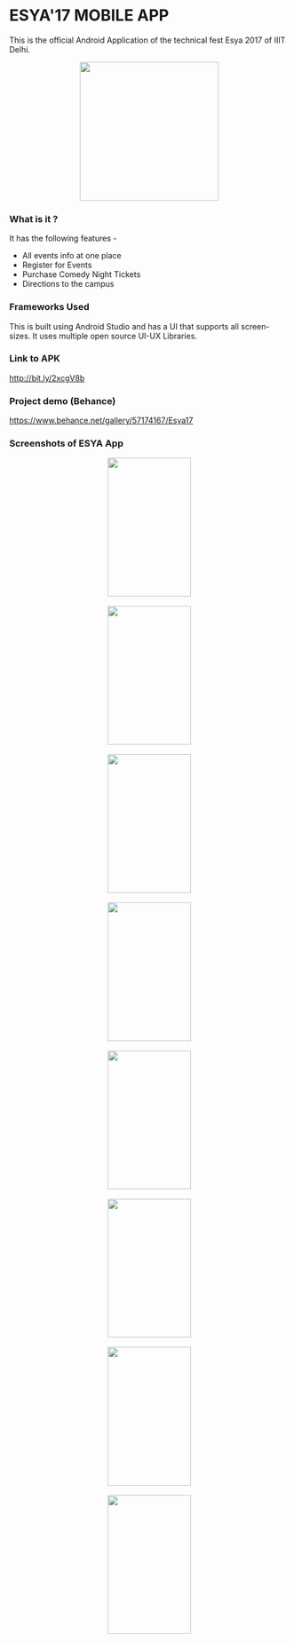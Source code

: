 # ESYA'17 MOBILE APP

This is the official Android Application of the technical fest Esya 2017 of IIIT Delhi.
<p align="center"> <img src="https://github.com/gupta-meghna64/Esya2017-Mobile-App/blob/master/DiscrollView/app/src/main/res/mipmap-xxhdpi/esyalogo.png" width="250" height="250"> </p>

### What is it ?

It has the following features - 
* All events info at one place
* Register for Events
* Purchase Comedy Night Tickets
* Directions to the campus
 
### Frameworks Used 

This is built using Android Studio and has a UI that supports all screen-sizes. It uses multiple open source UI-UX Libraries.
### Link to APK

http://bit.ly/2xcgV8b

### Project demo (Behance)
https://www.behance.net/gallery/57174167/Esya17

### Screenshots of ESYA App
<p align="center">
<img src="https://github.com/gupta-meghna64/Esya2017-Mobile-App/blob/master/Screenshot_2017-09-28-21-20-50-669_com.iiitd.esya.png" width="150" height="250"/>
<br>
<br>
<img src="https://github.com/gupta-meghna64/Esya2017-Mobile-App/blob/master/Screenshot_2017-09-28-21-21-01-485_com.iiitd.esya.png" width="150" height="250"/>
<br>
<br>
<img src="https://github.com/gupta-meghna64/Esya2017-Mobile-App/blob/master/Screenshot_2017-09-28-21-21-29-481_com.iiitd.esya.png" width="150" height="250"/>
<br>
<br>
<img src="https://github.com/gupta-meghna64/Esya2017-Mobile-App/blob/master/Screenshot_2017-09-28-21-21-35-602_com.iiitd.esya.png" width="150" height="250"/>
<br>
<br>
<img src="https://github.com/gupta-meghna64/Esya2017-Mobile-App/blob/master/Screenshot_2017-09-28-21-21-46-480_com.iiitd.esya.png" width="150" height="250"/>
<br>
<br>
<img src="https://github.com/gupta-meghna64/Esya2017-Mobile-App/blob/master/Screenshot_2017-09-28-21-21-54-551_com.iiitd.esya.png" width="150" height="250"/>
<br>
<br>
<img src="https://github.com/gupta-meghna64/Esya2017-Mobile-App/blob/master/Screenshot_2017-09-28-21-22-02-808_com.iiitd.esya.png" width="150" height="250"/>
<br>
<br>
<img src="https://github.com/gupta-meghna64/Esya2017-Mobile-App/blob/master/Screenshot_2017-09-28-21-22-08-127_com.iiitd.esya.png" width="150" height="250"/>
</p>
